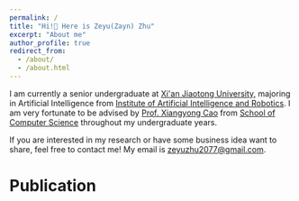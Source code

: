 ```yaml
---
permalink: /
title: "Hi!👋 Here is Zeyu(Zayn) Zhu"
excerpt: "About me"
author_profile: true
redirect_from: 
  - /about/
  - /about.html
---
```


I am currently a senior undergraduate at [Xi'an Jiaotong University](http://en.xjtu.edu.cn), majoring in Artificial Intelligence from [Institute of Artificial Intelligence and Robotics](http://www.aiar.xjtu.edu.cn/index.htm#). I am very fortunate to be advised by [Prof. Xiangyong Cao](https://gr.xjtu.edu.cn/en/web/caoxiangyong/home) from [School of Computer Science](http://www.cs.xjtu.edu.cn) throughout my undergraduate years.

If you are interested in my research or have some business idea want to share, feel free to contact me! 
My email is zeyuzhu2077@gmail.com.

Publication
======
